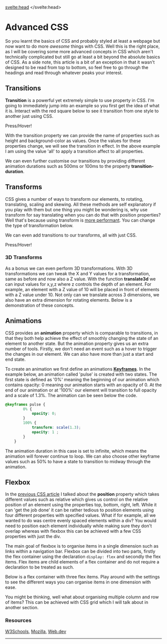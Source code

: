 <script>
    import Transforms from "$lib/CSSTransforms.svelte";
    import CSS3D from "$lib/CSS3D.svelte";
    import Animations from "$lib/CSSAnimations.svelte";
    import ZIndex from "$lib/ZIndex.svelte";
	import Flexbox from "$lib/Flexbox.svelte";
    import '$lib/styles/vscode-dark.css';
</script>

<svelte:head>
	<title>Advanced CSS | Sergen Karaoglan</title>
	<meta name="description" content="Learn to do more with CSS" />
</svelte:head>


# Advanced CSS

So you learnt the basics of CSS and probably styled at least a webpage but now want to do more *awesome* things with CSS. Well this is the right place, as I will be covering
some more advanced concepts in CSS which aren't technically complicated but still go at least a bit beyond the absolute basics of CSS. As a side note, this article is a bit of an exception in that it wasn't designed to be read from top to bottom, so feel free to go through the headings and read through whatever peaks your interest.

## Transitions

**Transition** is a powerful yet extremely simple to use property in CSS. I'm going to immediately jump into an example so you first get the idea of what it is.
Interact with the red square below to see it transition from one style to another just using CSS.

<div class="h-32 w-32 mx-auto flex-center">
    <div class="transition-all duration-500 rounded-none bg-red-700 h-32 w-32 mx-auto hover:bg-red-500 hover:rounded-3xl hover:h-24 hover:w-24 hover:text-sm text-white flex-center">
        Press/Hover!
    </div>
</div>

With the transition property we can provide the name of properties such as height and background-color as values. Once the values for these properties change, we will see the transition in effect. In the above example I am using the value 'all' to apply a transition affect to all properties.

We can even further customise our transitions by providing different animation durations such as 500ms or 100ms to the property **transition-duration**.

## Transforms

CSS gives a number of ways to transform our elements, to rotating, translating, scaling and skewing.
All these methods are self explanatory if you play with them but one thing you might be wondering is, why use transform for say translating when you can do that with position properties? Well that's because using transform is [more performant](https://stackoverflow.com/questions/7108941/css-transform-vs-position). You can change the type of transformation below.

<figure>
	<Transforms />
</figure>

We can even add transitions to our transforms, all with just CSS.

<div class="transition-all duration-500 text-white flex-center mx-auto w-28 h-28 bg-blue-500 hover:scale-x-150 hover:scale-y-150 hover:rotate-180 hover:translate-x-28 rounded">
Press/Hover!
</div>

### 3D Transforms
As a bonus we can even perform 3D transformations. With 3D transformations we can tweak the X and Y values for a transformation, same as before and now also a Z value.
With the function **translate3d** we can input values for x,y,z where z controls the depth of an element. For example, an element with a Z value of 10 will be placed in front of elements with a Z value under 10. Not only can we translate across 3 dimensions, we also have an extra dimension for rotating elements. Below is a demonstration of these concepts.

<figure>
	<ZIndex />
</figure>

<CSS3D />

## Animations
CSS provides an **animation** property which is comparable to transitions, in that they both help achieve the effect of smoothly changing the state of an element to another state. But the animation property gives us an extra number of tools. Firstly, we don't need an event such as a hover to trigger the changes in our element. We can also have more than just a start and end state.

To create an animation we first define an animations **[Keyframes](https://en.wikipedia.org/wiki/Key_frame)**. In the example below, an animation called 'pulse' is created with two states. The first state is defined as '0%' meaning the beginning of our animation which contains opacity: 0 meaning our animation starts with an opacity of 0. At the end of our animation or at '100%' our element will transition to full opacity and a scale of 1.3%. The animation can be seen below the code.
```CSS
@keyframes pulse {
		0% {
			opacity: 0;
		}
		100% {
			transform: scale(1.3);
			opacity: 1 ;
		}
	}
```

<Animations />

The animation duration in this case is set to infinite, which means the animation will forever continue to loop. We can also choose other keyframe values such as 50% to have a state to transition to midway through the animation.

## Flexbox

In the [previous CSS article](css-fundamentals) I talked about the **position** property which takes different values such as relative which gives us control on the relative position of an element using the properties top, bottom, right, left. While it can 'get the job done' it can be rather tedious to position elements using four different properties with specified values. What if for example, all we wanted to do was centre evenly spaced elements within a div? You would need to position each element individually while making sure they don't overlap whereas with flexbox this can be achieved with a few CSS properties with just the div.

The main goal of flexbox is to organise items in a single dimension such as links within a navigation bar. Flexbox can be divided into two parts, firstly the flex container using the declaration ```display: flex``` and secondly the flex items. Flex items are child elements of a flex container and do not require a declaration to be treated as such.

Below is a flex container with three flex items. Play around with the settings to see the different ways you can organise items in one dimension with ease.

<Flexbox />

You might be thinking, well what about organising multiple column and row of items? This can be achieved with CSS grid which I will talk about in another section.
<!-- ## Make your own animation!
CSS provides surprisingly simple yet powerful tools that can be taken far depending on how creative you decide to be with it.  -->

### Resources
[W3Schools](https://www.w3schools.com/css/),
[Mozilla](https://developer.mozilla.org/en-US/docs/Web/CSS),
[Web.dev](https://web.dev/learn/css/)

___